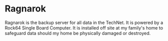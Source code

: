 # Ragnarok

Ragnarok is the backup server for all data in the TechNet. It is powered by a Rock64 Single Board Computer. It is installed off site at my family's home to safeguard data should my home be physically damaged or destroyed.
